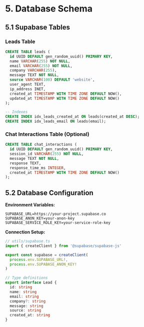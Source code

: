 # 5. Database Schema

## 5.1 Supabase Tables

### Leads Table
```sql
CREATE TABLE leads (
  id UUID DEFAULT gen_random_uuid() PRIMARY KEY,
  name VARCHAR(255) NOT NULL,
  email VARCHAR(255) NOT NULL,
  company VARCHAR(255),
  message TEXT NOT NULL,
  source VARCHAR(100) DEFAULT 'website',
  user_agent TEXT,
  ip_address INET,
  created_at TIMESTAMP WITH TIME ZONE DEFAULT NOW(),
  updated_at TIMESTAMP WITH TIME ZONE DEFAULT NOW()
);

-- Indexes
CREATE INDEX idx_leads_created_at ON leads(created_at DESC);
CREATE INDEX idx_leads_email ON leads(email);
```

### Chat Interactions Table (Optional)
```sql
CREATE TABLE chat_interactions (
  id UUID DEFAULT gen_random_uuid() PRIMARY KEY,
  session_id VARCHAR(255) NOT NULL,
  message TEXT NOT NULL,
  response TEXT,
  response_time_ms INTEGER,
  created_at TIMESTAMP WITH TIME ZONE DEFAULT NOW()
);
```

## 5.2 Database Configuration

**Environment Variables:**
```env
SUPABASE_URL=https://your-project.supabase.co
SUPABASE_ANON_KEY=your-anon-key
SUPABASE_SERVICE_ROLE_KEY=your-service-role-key
```

**Connection Setup:**
```typescript
// utils/supabase.ts
import { createClient } from '@supabase/supabase-js'

export const supabase = createClient(
  process.env.SUPABASE_URL!,
  process.env.SUPABASE_ANON_KEY!
)

// Type definitions
export interface Lead {
  id: string
  name: string
  email: string
  company?: string
  message: string
  source: string
  created_at: string
}
```
